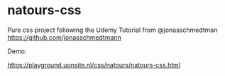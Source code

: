 # natours-css
Pure css project following the Udemy Tutorial from  @jonasschmedtman ‏ https://github.com/jonasschmedtmann

Demo:

https://playground.uonsite.nl/css/natours/natours-css.html

